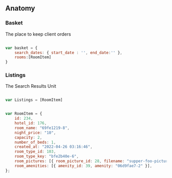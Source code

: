 ## Anatomy

### Basket
The place to keep client orders

```js

var basket = {
    search_dates: { start_date : '', end_date:'' },
    rooms:[RoomItem]
}

```

### Listings
The Search Results Unit

```js

var Listings = [RoomItem]


var RoomItem = {
    id: 234,
    hotel_id: 176,
    room_name: "69fe1219-8",
    night_price: "10",
    capacity: 2,
    number_of_beds: 1,
    created_at: "2022-04-26 03:16:46",
    room_type_id: 103,
    room_type_key: "bfe2b40e-6",
    room_pictures: [{ room_picture_id: 28, filename: "supper-foo-picture" }],
    room_amenities: [{ amenity_id: 39, amenity: "06d9fae7-2" }],
};
```